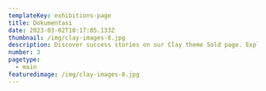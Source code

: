 ```yaml
---
templateKey: exhibitions-page
title: Dokumentasi
date: 2023-03-02T10:17:05.133Z
thumbnail: /img/clay-images-8.jpg
description: Discover success stories on our Clay theme Sold page. Explore our achievements and see how we turn visions into realities.
number: 3
pagetype:
  - main
featuredimage: /img/clay-images-8.jpg
---
```



